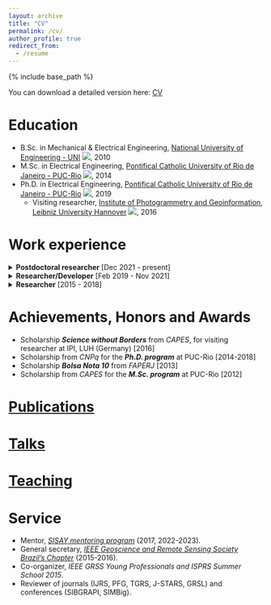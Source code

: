 ```yaml
---
layout: archive
title: "CV"
permalink: /cv/
author_profile: true
redirect_from:
  - /resume
---
```


{% include base_path %}

You can download a detailed version here: [CV](/files/Pedro%20Achanccaray%20CV.pdf)

Education
======
* B.Sc. in Mechanical & Electrical Engineering, [National University of Engineering - UNI](https://www.uni.edu.pe/) <img src="https://flagcdn.com/24x18/pe.png">, 2010
* M.Sc. in Electrical Engineering, [Pontifical Catholic University of Rio de Janeiro - PUC-Rio](http://www.puc-rio.br/english/) <img src="https://flagcdn.com/24x18/br.png">, 2014
* Ph.D. in Electrical Engineering, [Pontifical Catholic University of Rio de Janeiro - PUC-Rio](http://www.puc-rio.br/english/) <img src="https://flagcdn.com/24x18/br.png">, 2019
  * Visiting researcher, [Institute of Photogrammetry and Geoinformation](https://www.ipi.uni-hannover.de/en/), [Leibniz University Hannover](https://www.uni-hannover.de/en/) <img  src="https://flagcdn.com/24x18/de.png">, 2016

Work experience
======
<details>
  <summary><b>Postdoctoral researcher</b> [Dec 2021 - present]</summary>  

  * [IGP](https://www.tu-braunschweig.de/en/igp), [TUBS](https://www.tu-braunschweig.de/en/) <img  src="https://flagcdn.com/24x18/de.png">
  * Deep learning applied to remote sensing data (aerial and oblique imagery)
  * Researcher in Building Heritage Preservation
  * Project: [Mass monument industrial hall - C3](https://kulturerbe-konstruktion.de/spp-2255-teilprojekt/mass-monument-industrial-hall-c3/?lang=en), priority program SPP2255 from the [DFG](https://www.dfg.de/en/index.jsp)
  * Teaching assistant: [Deep Learning](https://www.tu-braunschweig.de/igp/lehre/master/dl-rs) (Summer Semester)
</details>

<details>
  <summary><b>Researcher/Developer</b> [Feb 2019 - Nov 2021]</summary>  

  * [ICA](https://puc-rio.ai/), [PUC-Rio](http://www.puc-rio.br/english/) <img src="https://flagcdn.com/24x18/br.png">
  * Deep learning applied to subsea inspection images, videos and seismic data
  * Development of deep learning methods for the Oil & Gas industry
  * Projects: BIG-OIL, MANNTIS  
</details>

<details>
  <summary><b>Researcher</b> [2015 - 2018]</summary>  

  * [LVC](http://www.lvc.ele.puc-rio.br/wp/), [PUC-Rio](http://www.puc-rio.br/english/) <img  src="https://flagcdn.com/24x18/br.png">
  * Development of public benchmarks for agricultural applications
  * Pre-processing of sequences of multitemporal Sentinel-1 images for agricultural monitoring
  * Cooperation with the [National Institute for Space Research - INPE](https://www.gov.br/inpe/pt-br)
  * Financial support from the [ISPRS Scientific Initiatives](https://www.isprs.org/society/si/SI-2017/default.aspx)
  * Projects: [Campo Verde](http://www.dpi.inpe.br/agricultural-database/campoverde/) [2015-2017], [LEM](http://www.dpi.inpe.br/agricultural-database/lem/) [2017-2018]
</details>

Achievements, Honors and Awards
======
  * Scholarship **_Science without Borders_** from _CAPES_, for visiting researcher at IPI, LUH (Germany) [2016]
  * Scholarship from _CNPq_ for the ***Ph.D. program*** at PUC-Rio [2014-2018]
  * Scholarship ***Bolsa Nota 10*** from *FAPERJ* [2013]
  * Scholarship from *CAPES* for the ***M.Sc. program*** at PUC-Rio [2012]

[Publications](/publications)
======
  
  
[Talks](/talks)
======
 
[Teaching](/teaching)
======
  
Service 
======
* Mentor, [_SISAY mentoring program_](http://sisay-mentores.org/) (2017, 2022-2023).
* General secretary, [_IEEE Geoscience and Remote Sensing Society Brazil’s Chapter_](https://r9.ieee.org/brazil-grss/) (2015-2016).
* Co-organizer, _IEEE GRSS Young Professionals and ISPRS Summer School 2015_.
* Reviewer of journals (IJRS, PFG, TGRS, J-STARS, GRSL) and conferences (SIBGRAPI, SIMBig).

